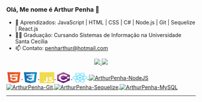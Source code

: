### Olá, Me nome é Arthur Penha 🤗
- 🏫 Aprendizados: JavaScript | HTML | CSS | C# | Node.js | Git | Sequelize | React.js
- 👨‍🎓 Graduação: Cursando Sistemas de Informação na Universidade Santa Cecília
- 📫 Contato: penharthur@hotmail.com
<link rel="stylesheet" href="https://cdn.jsdelivr.net/gh/devicons/devicon@v2.14.0/devicon.min.css">

<div align="center">
  <a href="https://github.com/ArthurPenha">
  <img height="150em" src="https://github-readme-stats.vercel.app/api?username=ArthurPenha&show_icons=true&theme=dark&include_all_commits=true&count_private=true"/>
  <img height="150em" src="https://github-readme-stats.vercel.app/api/top-langs/?username=ArthurPenha&layout=compact&langs_count=7&theme=dark"/>
</div>
  
  <div style="display: inline_block"><br>
  <img align="center" alt="ArthurPenha-HTML" height="30" width="40" src="https://raw.githubusercontent.com/devicons/devicon/master/icons/html5/html5-original.svg">
  <img align="center" alt="ArthurPenha-CSS" height="30" width="40" src="https://raw.githubusercontent.com/devicons/devicon/master/icons/css3/css3-original.svg">
  <img align="center" alt="ArthurPenha-Js" height="30" width="40" src="https://raw.githubusercontent.com/devicons/devicon/master/icons/javascript/javascript-plain.svg">
  <img align="center" alt="ArthurPenha-Csharp" height="30" width="40" src="https://raw.githubusercontent.com/devicons/devicon/master/icons/csharp/csharp-original.svg">
  <img align="center" alt="ArthurPenha-REACT" height="30" width="40" src="https://raw.githubusercontent.com/devicons/devicon/master/icons/react/react-original.svg">
  <img align="center" alt="ArthurPenha-NodeJS" height="30" width="40" src="https://icongr.am/devicon/nodejs-original.svg?size=128&color=currentColor">
  <img align="center" alt="ArthurPenha-Git" height="30" width="40" src="https://icongr.am/devicon/git-original.svg?size=128&color=currentColor">
  <img align="center" alt="ArthurPenha-Sequelize" height="30" width="40" src="https://icongr.am/devicon/sequelize-original.svg?size=128&color=currentColor">
  <img align="center" alt="ArthurPenha-MySQL" height="30" width="40" src="https://icongr.am/devicon/mysql-original.svg?size=128&color=currentColor">
</div>
  
  <hr>
  
  ###
  
  <i class="devicon-javascript-plain colored"></i>

